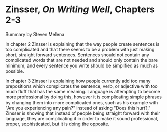 # Zinsser, _On Writing Well_, Chapters 2-3

Summary by Steven Melena

In chapter 2 Zinsser is explaining that the way people create sentences 
is too complicated and that there seems to be a problem with just making 
short, straight forward sentences. Sentences should not contain any complicated
words that are not needed and should only contain the bare minimum, and 
every sentence you write should be simplified as much as possible.

In chapter 3 Zinsser is explaining how people currently add too many prepositions
which complicates the sentence, verb, or adjective with too much fluff that has the
same meaning. Language is attempting to become more professional by doing this, however
it is complicating simple phrases by changing them into more complicated ones, such as
his example with "Are you experiencing any pain?" instead of asking "Does this hurt?."
Zinsser is showing that instead of people being straight forward with their language, they
are complicating it in order to make it sound professional, proper, sophisticated, but it is 
doing the opposite.